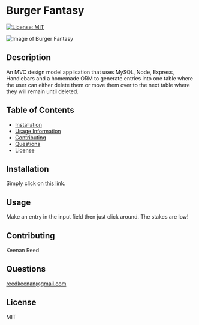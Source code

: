# Burger Fantasy
  [![License: MIT](https://img.shields.io/badge/License-MIT-yellow.svg)](https://opensource.org/licenses/MIT)

  ![Image of Burger Fantasy](/assets/images_gifs/BurgerFantasy.jpg)

## Description
An MVC design model application that uses MySQL, Node, Express, Handlebars and a homemade ORM to generate entries into one table where the user can either delete them or move them over to the next table where they will remain until deleted.
  
## Table of Contents
* [Installation](#Installation)
* [Usage Information](#Usage)
* [Contributing](#Contributing)
* [Questions](#Questions)
* [License](#License)

## Installation 
Simply click on [this link](https://burger-loggin.herokuapp.com/).

## Usage
Make an entry in the input field then just click around. The stakes are low!

## Contributing
Keenan Reed

## Questions
reedkeenan@gmail.com

## License
MIT
